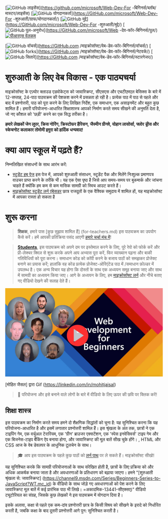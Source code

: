 [![GitHub लाइसेंस](https://img.shields.io/github/license/microsoft/Web-Dev-For-Beginners.svg)](https://github.com/microsoft/Web-Dev-For -बिगिनर्स/ब्लॉब/मास्टर/लाइसेंस)
[![GitHub योगदानकर्ता](https://img.shields.io/github/contributors/microsoft/Web-Dev-For-Beginners.svg)](https://GitHub.com/microsoft/Web-Dev-For -शुरुआती/ग्राफ/योगदानकर्ता/)
[![GitHub मुद्दे](https://img.shields.io/github/issues/microsoft/Web-Dev-For-Beginners.svg)](https://GitHub.com/microsoft/Web-Dev-For -शुरुआती/मुद्दे/)
[![GitHub पुल-अनुरोध](https://img.shields.io/github/issues-pr/microsoft/Web-Dev-For-Beginners.svg)](https://GitHub.com/microsoft/Web -देव-फॉर-बिगिनर्स/पुल/)
[![पीआरएस वेलकम](https://img.shields.io/badge/PRs-welcome-brightgreen.svg?style=flat-square)](http://makeapullrequest.com)

[![GitHub वॉचर्स](https://img.shields.io/github/watchers/microsoft/Web-Dev-For-Beginners.svg?style=social&label=Watch&maxAge=2592000)](https://GitHub.com /माइक्रोसॉफ्ट/वेब-डेव-फॉर-बिगिनर्स/वॉचर्स/)
[![GitHub forks](https://img.shields.io/github/forks/microsoft/Web-Dev-For-Beginners.svg?style=social&label=Fork&maxAge=2592000)](https://GitHub.com /माइक्रोसॉफ्ट/वेब-डेव-फॉर-बिगिनर्स/नेटवर्क/)
[![GitHub सितारे](https://img.shields.io/github/stars/microsoft/Web-Dev-For-Beginners.svg?style=social&label=Star&maxAge=2592000)](https://GitHub.com /माइक्रोसॉफ्ट/वेब-डेव-फॉर-बिगिनर्स/स्टारगेजर/)

# शुरुआती के लिए वेब विकास - एक पाठ्यचर्या

माइक्रोसॉफ्ट के एज़्योर क्लाउड एडवोकेट्स को जावास्क्रिप्ट, सीएसएस और एचटीएमएल बेसिक्स के बारे में 12-सप्ताह, 24-पाठ पाठ्यक्रम की पेशकश करने में प्रसन्नता हो रही है। प्रत्येक पाठ में पाठ से पहले और बाद में प्रश्नोत्तरी, पाठ को पूरा करने के लिए लिखित निर्देश, एक समाधान, एक असाइनमेंट और बहुत कुछ शामिल हैं। हमारी परियोजना-आधारित शिक्षाशास्त्र आपको निर्माण करते समय सीखने की अनुमति देता है, जो नए कौशल को 'छड़ी' करने का एक सिद्ध तरीका है।

**हमारे लेखकों जेन लूपर, क्रिस नोरिंग, क्रिस्टोफर हैरिसन, जैस्मीन ग्रीनवे, योहान लासोर्सा, फ्लोर ड्रीस और स्केचनोट कलाकार तोमोमी इमुरा को हार्दिक धन्यवाद!**

# क्या आप स्कूल में पढ़ते हैं?

निम्नलिखित संसाधनों के साथ आरंभ करें:

- [स्टूडेंट हब पेज](https://docs.microsoft.com/en-gb/learn/student-hub?WT.mc_id=academic-13441-cxa) इस पेज में, आपको शुरुआती संसाधन, स्टूडेंट पैक और मिलेंगे निःशुल्क प्रमाणपत्र वाउचर प्राप्त करने के तरीके भी। यह एक ऐसा पृष्ठ है जिसे आप समय-समय पर बुकमार्क और जांचना चाहते हैं क्योंकि हम कम से कम मासिक सामग्री को स्विच आउट करते हैं।
- [माइक्रोसॉफ्ट स्टूडेंट लर्न एंबेसडर](https://studentambassadors.microsoft.com?WT.mc_id=academic-13441-cxa) छात्र राजदूतों के एक वैश्विक समुदाय में शामिल हों, यह माइक्रोसॉफ्ट में आपका रास्ता हो सकता है


# शुरू करना

> **शिक्षक**, हमारे पास [कुछ सुझाव शामिल हैं] (for-teachers.md) इस पाठ्यक्रम का उपयोग कैसे करें। हमें आपकी प्रतिक्रिया पसंद आएगी [हमारे चर्चा मंच में](https://github.com/microsoft/Web-Dev-For-Beginners/discussions/categories/teacher-corner)!

> **[Students](https://aka.ms/student-page)**, इस पाठ्यक्रम को अपने दम पर इस्तेमाल करने के लिए, पूरे रेपो को फोर्क करें और प्री-लेक्चर क्विज़ से शुरू करके अपने आप अभ्यास पूरा करें, फिर व्याख्यान पढ़ना और बाकी गतिविधियों को पूरा करना। समाधान कोड को कॉपी करने के बजाय पाठों को समझकर प्रोजेक्ट बनाने का प्रयास करें; हालांकि वह कोड प्रत्येक प्रोजेक्ट-ओरिएंटेड पाठ में /समाधान फ़ोल्डर में उपलब्ध है। एक अन्य विचार यह होगा कि दोस्तों के साथ एक अध्ययन समूह बनाया जाए और साथ में सामग्री का अध्ययन किया जाए। आगे के अध्ययन के लिए, हम [माइक्रोसॉफ्ट लर्न](https://docs.microsoft.com/users/jenlooper-2911/collections/jg2gax8pzd6o81?WT.mc_id=academic-13441-cxa) और नीचे बताए गए वीडियो देखने की सलाह देते हैं।

[![प्रोमो वीडियो](images/web.gif)](https://youtube.com/watch?v=R1wrdtmBSII)

[मोहित जैसल] द्वारा Gif (https://linkedin.com/in/mohitjaisal)

> 🎥 परियोजना और इसे बनाने वाले लोगों के बारे में वीडियो के लिए ऊपर की छवि पर क्लिक करें!

## शिक्षा शास्त्र

इस पाठ्यक्रम का निर्माण करते समय हमने दो शैक्षणिक सिद्धांतों को चुना है: यह सुनिश्चित करना कि यह परियोजना-आधारित है और इसमें लगातार प्रश्नोत्तरी शामिल हैं। इस श्रृंखला के अंत तक, छात्रों ने एक टाइपिंग गेम, एक वर्चुअल टेरारियम, एक 'ग्रीन' ब्राउजर एक्सटेंशन, एक 'स्पेस इनवेसिवर्स' टाइप गेम और एक बिजनेस-टाइप बैंकिंग ऐप बनाया होगा, और जावास्क्रिप्ट की मूल बातें सीख चुके होंगे। , HTML और CSS आज के वेब डेवलपर के आधुनिक टूलचेन के साथ।

> 🎓 आप इस पाठ्यक्रम के पहले कुछ पाठों को [लर्न पाथ](https://docs.microsoft.com/learn/paths/web-development-101?WT.mc_id=academic-13441-cxa) पर ले सकते हैं। माइक्रोसॉफ्ट सीखो!

यह सुनिश्चित करके कि सामग्री परियोजनाओं के साथ संरेखित होती है, छात्रों के लिए प्रक्रिया को और अधिक आकर्षक बनाया जाता है और अवधारणाओं के प्रतिधारण को बढ़ाया जाएगा। हमने "[शुरुआती श्रृंखला से: जावास्क्रिप्ट] (https://channel9.msdn.com/Series/Beginners-Series-to-JavaScript?WT.mc_id) के वीडियो के साथ जोड़े गए अवधारणाओं को पेश करने के लिए जावास्क्रिप्ट मूल बातें में कई प्रारंभिक पाठ भी लिखे। =अकादमिक-13441-सीएक्सए)" वीडियो ट्यूटोरियल का संग्रह, जिसके कुछ लेखकों ने इस पाठ्यक्रम में योगदान दिया है।

इसके अलावा, कक्षा से पहले एक कम-दांव प्रश्नोत्तरी छात्र के किसी विषय को सीखने के इरादे को निर्धारित करती है, जबकि कक्षा के बाद दूसरी प्रश्नोत्तरी आगे पुन: सुनिश्चित करती है।